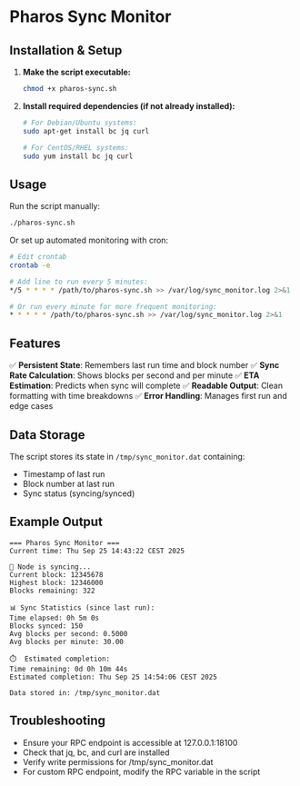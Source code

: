 # Pharos Sync Monitor

## Installation & Setup

1. **Make the script executable:**
   ```bash
   chmod +x pharos-sync.sh
   ```

2. **Install required dependencies (if not already installed):**
   ```bash
   # For Debian/Ubuntu systems:
   sudo apt-get install bc jq curl

   # For CentOS/RHEL systems:
   sudo yum install bc jq curl
   ```

## Usage

Run the script manually:
```bash
./pharos-sync.sh
```

Or set up automated monitoring with cron:
```bash
# Edit crontab
crontab -e

# Add line to run every 5 minutes:
*/5 * * * * /path/to/pharos-sync.sh >> /var/log/sync_monitor.log 2>&1

# Or run every minute for more frequent monitoring:
* * * * * /path/to/pharos-sync.sh >> /var/log/sync_monitor.log 2>&1
```

## Features

✅ **Persistent State**: Remembers last run time and block number
✅ **Sync Rate Calculation**: Shows blocks per second and per minute
✅ **ETA Estimation**: Predicts when sync will complete
✅ **Readable Output**: Clean formatting with time breakdowns
✅ **Error Handling**: Manages first run and edge cases

## Data Storage

The script stores its state in `/tmp/sync_monitor.dat` containing:
- Timestamp of last run
- Block number at last run  
- Sync status (syncing/synced)

## Example Output

```
=== Pharos Sync Monitor ===
Current time: Thu Sep 25 14:43:22 CEST 2025

🔄 Node is syncing...
Current block: 12345678
Highest block: 12346000
Blocks remaining: 322

📊 Sync Statistics (since last run):
Time elapsed: 0h 5m 0s
Blocks synced: 150
Avg blocks per second: 0.5000
Avg blocks per minute: 30.00

⏱️  Estimated completion:
Time remaining: 0d 0h 10m 44s
Estimated completion: Thu Sep 25 14:54:06 CEST 2025

Data stored in: /tmp/sync_monitor.dat
```

## Troubleshooting

- Ensure your RPC endpoint is accessible at 127.0.0.1:18100
- Check that jq, bc, and curl are installed
- Verify write permissions for /tmp/sync_monitor.dat
- For custom RPC endpoint, modify the RPC variable in the script
